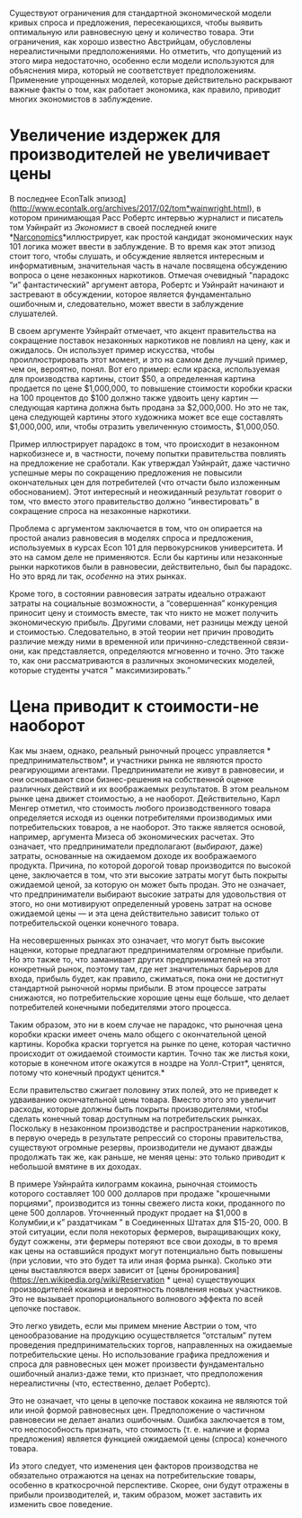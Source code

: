 Существуют ограничения для стандартной экономической модели кривых спроса и предложения, пересекающихся, чтобы выявить оптимальную или равновесную цену и количество товара. Эти ограничения, как хорошо известно Австрийцам, обусловлены нереалистичными предположениями. Но отметить, что допущений из этого мира недостаточно, особенно если модели используются для объяснения мира, который не соответствует предположениям. Применение упрощенных моделей, которые действительно раскрывают важные факты о том, как работает экономика, как правило, приводит многих экономистов в заблуждение.

# Увеличение издержек для производителей не увеличивает цены

В последнее EconTalk эпизод](http://www.econtalk.org/archives/2017/02/tom*wainwright.html), в котором принимающая Расс Робертс интервью журналист и писатель том Уэйнрайт из *Экономист* в своей последней книге *[Narconomics](https://www.amazon.com/Narconomics-How-Run-Drug-Cartel/dp/1610395832/?tag=misesinsti-20)*иллюстрирует, как простой кандидат экономических наук 101 логика может ввести в заблуждение. В то время как этот эпизод стоит того, чтобы слушать, и обсуждение является интересным и информативным, значительная часть в начале посвящена обсуждению вопроса о цене незаконных наркотиков. Отмечая очевидный "парадокс “и” фантастический" аргумент автора, Робертс и Уэйнрайт начинают и застревают в обсуждении, которое является фундаментально ошибочным и, следовательно, может ввести в заблуждение слушателей.

В своем аргументе Уэйнрайт отмечает, что акцент правительства на сокращение поставок незаконных наркотиков не повлиял на цену, как и ожидалось. Он использует пример искусства, чтобы проиллюстрировать этот момент, и это на самом деле лучший пример, чем он, вероятно, понял. Вот его пример: если краска, используемая для производства картины, стоит $50, а определенная картина продается по цене $1,000,000, то повышение стоимости коробки краски на 100 процентов до $100 должно также удвоить цену картин — следующая картина должна быть продана за $2,000,000. Но это не так, цена следующей картины этого художника может все еще составлять $1,000,000, или, чтобы отразить увеличенную стоимость, $1,000,050.

Пример иллюстрирует парадокс в том, что происходит в незаконном наркобизнесе и, в частности, почему попытки правительства повлиять на предложение не сработали. Как утверждал Уэйнрайт, даже частично успешные меры по сокращению предложения не повысили окончательных цен для потребителей (что отчасти было изложенным обоснованием). Этот интересный и неожиданный результат говорит о том, что вместо этого правительство должно “инвестировать” в сокращение спроса на незаконные наркотики.

Проблема с аргументом заключается в том, что он опирается на простой анализ равновесия в моделях спроса и предложения, используемых в курсах Econ 101 для первокурсников университета. И это на самом деле не применяются. Если бы картины или незаконные рынки наркотиков были в равновесии, действительно, был бы парадокс. Но это вряд ли так, *особенно* на этих рынках.

Кроме того, в состоянии равновесия затраты идеально отражают затраты на социальные возможности, а “совершенная” конкуренция приносит цену и стоимость вместе, так что никто не может получить экономическую прибыль. Другими словами, нет разницы между ценой и стоимостью. Следовательно, в этой теории нет причин проводить различие между ними в временной или причинно-следственной связи-они, как представляется, определяются мгновенно и точно. Это также то, как они рассматриваются в различных экономических моделей, которые студенты учатся " максимизировать.”
# Цена приводит к стоимости-не наоборот
Как мы знаем, однако, реальный рыночный процесс управляется * предпринимательством*, и участники рынка не являются просто реагирующими агентами. Предприниматели не живут в равновесии, и они основывают свои бизнес-решения на собственной оценке различных действий и их воображаемых результатов. В этом реальном рынке цена движет стоимостью, а не наоборот. Действительно, Карл Менгер отметил, что стоимость любого производственного товара определяется исходя из оценки потребителями производимых ими потребительских товаров, а не наоборот. Это также является основой, например, аргумента Мизеса об экономических расчетах.
Это означает, что предприниматели предполагают (*выбирают*, даже) затраты, основанные на ожидаемом доходе их воображаемого продукта. Причина, по которой дорогой товар производится по высокой цене, заключается в том, что эти высокие затраты могут быть покрыты ожидаемой ценой, за которую он может быть продан. Это не означает, что предприниматели выбирают высокие затраты для удовольствия от этого, но они мотивируют определенный уровень затрат на основе ожидаемой цены — и эта цена действительно зависит только от потребительской оценки конечного товара.

На несовершенных рынках это означает, что могут быть высокие наценки, которые предлагают предпринимателям огромные прибыли. Но это также то, что заманивает других предпринимателей на этот конкретный рынок, поэтому там, где нет значительных барьеров для входа, прибыль будет, как правило, сжиматься, пока они не достигнут стандартной рыночной нормы прибыли. В этом процессе затраты снижаются, но потребительские хорошие цены еще больше, что делает потребителей конечными победителями этого процесса.

Таким образом, это ни в коем случае не парадокс, что рыночная цена коробки краски имеет очень мало общего с окончательной ценой картины. Коробка краски торгуется на рынке по цене, которая частично происходит от ожидаемой стоимости картин. Точно так же листья коки, которые в конечном итоге окажутся в ноздре на Уолл-Стрит*, ценятся, потому что конечный продукт ценится.*

Если правительство сжигает половину этих полей, это не приведет к удваиванию окончательной цены товара. Вместо этого это увеличит расходы, которые должны быть покрыты производителями, чтобы сделать конечный товар доступным на потребительских рынках. Поскольку в незаконном производстве и распространении наркотиков, в первую очередь в результате репрессий со стороны правительства, существуют огромные резервы, производители не думают дважды продолжать так же, как раньше, не меняя цены: это только приводит к небольшой вмятине в их доходах.

В примере Уэйнрайта килограмм кокаина, рыночная стоимость которого составляет 100 000 долларов при продаже "крошечными порциями", производится из тонны свежего листа коки, проданного по цене 500 долларов. Уточненный продукт продает на $1,000 в Колумбии,и к” раздатчикам " в Соединенных Штатах для $15-20, 000. В этой ситуации, если поля некоторых фермеров, выращивающих коку, будут сожжены, эти фермеры потеряют все свои доходы, в то время как цены на оставшийся продукт могут потенциально быть повышены (при условии, что это будет та или иная форма рынка). Сколько эти цены выставляются вверх зависит от [цены бронирования] (https://en.wikipedia.org/wiki/Reservation * цена) существующих производителей кокаина и вероятность появления новых участников. Это не вызывает пропорционального волнового эффекта по всей цепочке поставок.

Это легко увидеть, если мы примем мнение Австрии о том, что ценообразование на продукцию осуществляется “отсталым” путем проведения предпринимательских торгов, направленных на ожидаемые потребительские цены. Но использование графика предложения и спроса для равновесных цен может произвести фундаментально ошибочный анализ-даже теми, кто признает, что предположения нереалистичны (что, естественно, делает Робертс).

Это не означает, что цены в цепочке поставок кокаина не являются той или иной формой равновесных цен. Предположение о частичном равновесии не делает анализ ошибочным. Ошибка заключается в том, что неспособность признать, что стоимость (т. е. наличие и форма предложения) является функцией ожидаемой цены (спроса) конечного товара.

Из этого следует, что изменения цен факторов производства не обязательно отражаются на ценах на потребительские товары, особенно в краткосрочной перспективе. Скорее, они будут отражены в прибыли производителей, и, таким образом, может заставить их изменить свое поведение.
